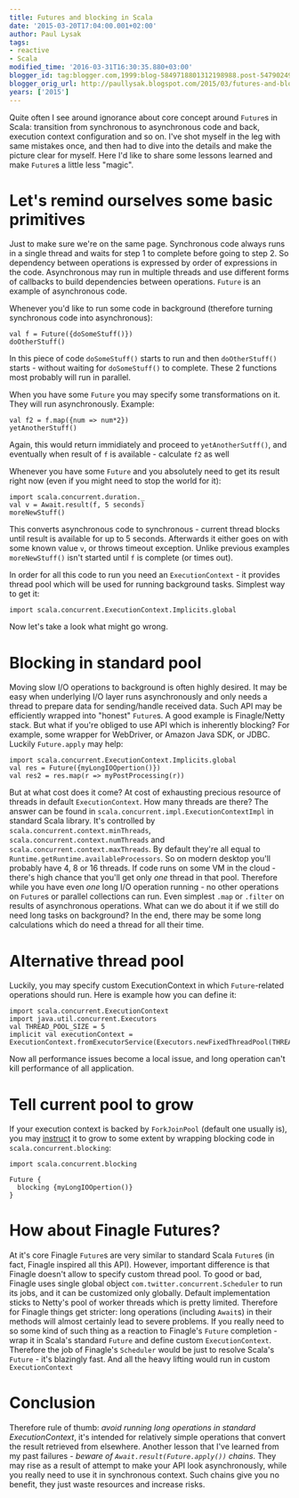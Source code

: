 ```yaml
---
title: Futures and blocking in Scala
date: '2015-03-20T17:04:00.001+02:00'
author: Paul Lysak
tags:
- reactive
- Scala
modified_time: '2016-03-31T16:30:35.880+03:00'
blogger_id: tag:blogger.com,1999:blog-5849718801312198988.post-5479024973672203681
blogger_orig_url: http://paullysak.blogspot.com/2015/03/futures-and-blocking-in-scala.html
years: ['2015']
---
```

Quite often I see around ignorance about core concept around `Future`s in Scala: transition from synchronous to asynchronous code and back, execution context configuration and so on. I've shot myself in the leg with same mistakes once, and then had to dive into the details and make the picture clear for myself. Here I'd like to share some lessons learned and make `Future`s a little less "magic".

# Let's remind ourselves some basic primitives
Just to make sure we're on the same page. Synchronous code always runs in a single thread and waits for step 1 to complete before going to step 2. So dependency between operations is expressed by order of expressions in the code. Asynchronous may run in multiple threads and use different forms of callbacks to build dependencies between operations. `Future` is an example of asynchronous code.

Whenever you'd like to run some code in background (therefore turning synchronous code into asynchronous):

    val f = Future({doSomeStuff()})
    doOtherStuff()

In this piece of code `doSomeStuff()` starts to run and then `doOtherStuff()` starts - without waiting for `doSomeStuff()` to complete. These 2 functions most probably will run in parallel.

When you have some `Future` you may specify some transformations on it. They will run asynchronously. Example:

	val f2 = f.map({num => num*2})
	yetAnotherStuff()

Again, this would return immidiately and proceed to `yetAnotherSutff()`, and eventually when result of `f` is available - calculate `f2` as well

Whenever you have some `Future` and you absolutely need to get its result right now (even if you might need to stop the world for it):

	import scala.concurrent.duration._
	val v = Await.result(f, 5 seconds)
	moreNewStuff()

This converts asynchronous code to synchronous - current thread blocks until result is available for up to 5 seconds. Afterwards it either goes on with some known value `v`, or throws timeout exception. Unlike previous examples `moreNewStuff()` isn't started until `f` is complete (or times out).

In order for all this code to run you need an `ExecutionContext` - it provides thread pool which will be used for running background tasks. Simplest way to get it:

	import scala.concurrent.ExecutionContext.Implicits.global

Now let's take a look what might go wrong.

# Blocking in standard pool

Moving slow I/O operations to background is often highly desired. It may be easy when underlying I/O layer runs asynchronously and only needs a thread to prepare data for sending/handle received data. Such API may be efficiently wrapped into "honest" `Future`s. A good example is Finagle/Netty stack. But what if you're obliged to use API which is inherently blocking? For example, some wrapper for WebDriver, or Amazon Java SDK, or JDBC. Luckily `Future.apply` may help:

	import scala.concurrent.ExecutionContext.Implicits.global
	val res = Future({myLongIOOpertion()})
	val res2 = res.map(r => myPostProcessing(r))
	
But at what cost does it come? At cost of exhausting precious resource of threads in default `ExecutionContext`. How many threads are there? The answer can be found in `scala.concurrent.impl.ExecutionContextImpl` in standard Scala library. It's controlled by `scala.concurrent.context.minThreads`, `scala.concurrent.context.numThreads` and `scala.concurrent.context.maxThreads`. By default they're all equal to `Runtime.getRuntime.availableProcessors`. So on modern desktop you'll probably have 4, 8 or 16 threads. If code runs on some VM in the cloud - there's high chance that you'll get only *one* thread in that pool. Therefore while you have even *one* long I/O operation running - no other operations on `Future`s or parallel collections can run. Even simplest `.map` or `.filter` on results of asynchronous operations. What can we do about it if we still do need long tasks on background? In the end, there may be some long calculations which do need a thread for all their time. 

# Alternative thread pool

Luckily,  you may specify custom ExecutionContext in which `Future`-related operations should run. Here is example how you can define it:

	import scala.concurrent.ExecutionContext
	import java.util.concurrent.Executors
	val THREAD_POOL_SIZE = 5
	implicit val executionContext = ExecutionContext.fromExecutorService(Executors.newFixedThreadPool(THREAD_POOL_SIZE))

Now all performance issues become a local issue, and long operation can't kill performance of all application.

# Tell current pool to grow

If your execution context is backed by `ForkJoinPool` (default one usually is), you may [instruct](http://docs.scala-lang.org/overviews/core/futures.html#the-global-execution-context) it to grow to some extent by wrapping blocking code in `scala.concurrent.blocking`:

    import scala.concurrent.blocking
    
    Future {
      blocking {myLongIOOpertion()}
    }

# How about Finagle Futures?

At it's core Finagle `Future`s are very similar to standard Scala `Future`s (in fact, Finagle inspired all this API). However, important difference is that Finagle doesn't allow to specify custom thread pool. To good or bad, Finagle uses single global object `com.twitter.concurrent.Scheduler` to run its jobs, and it can be customized only globally. Default implementation sticks to Netty's pool of worker threads which is pretty limited. Therefore for Finagle things get stricter: long operations (including `Await`s) in their methods will almost certainly lead to severe problems. If you really need to so some kind of such thing as a reaction to Finagle's `Future` completion - wrap it in Scala's standard `Future` and define custom `ExecutionContext`. Therefore the job of Finagle's `Scheduler` would be just to resolve Scala's `Future` - it's blazingly fast. And all the heavy lifting would run in custom `ExecutionContext`

# Conclusion

Therefore rule of thumb: *avoid running long operations in standard ExecutionContext*, it's intended for relatively simple operations that convert the result retrieved from elsewhere. Another lesson that I've learned from my past failures - *beware of `Await.result(Future.apply())` chains*. They may rise as a result of attempt to make your API look asynchronously, while you really need to use it in synchronous context. Such chains give you no benefit, they just waste resources and increase risks.


